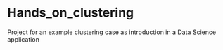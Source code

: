# Hands_on_clustering
Project for an example clustering case as introduction in a Data Science application
